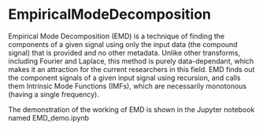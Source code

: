 # EmpiricalModeDecomposition

Empirical Mode Decomposition (EMD) is a technique of finding the components of a given signal using only the input data (the compound signal) that is provided and no other metadata. Unlike other transforms, including Fourier and Laplace, this method is purely data-dependant, which makes it an attraction for the current researchers in this field. EMD finds out the component signals of a given input signal using recursion, and calls them Intrinsic Mode Functions (IMFs), which are necessarily monotonous (having a single frequency).

The demonstration of the working of EMD is shown in the Jupyter notebook named EMD_demo.ipynb
